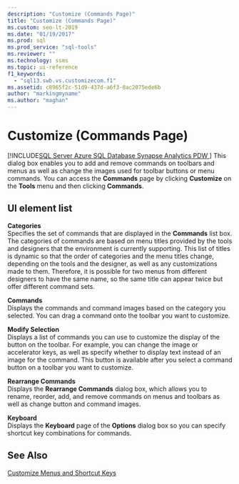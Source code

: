```yaml
---
description: "Customize (Commands Page)"
title: "Customize (Commands Page)"
ms.custom: seo-lt-2019
ms.date: "01/19/2017"
ms.prod: sql
ms.prod_service: "sql-tools"
ms.reviewer: ""
ms.technology: ssms
ms.topic: ui-reference
f1_keywords: 
  - "sql13.swb.vs.customizecom.f1"
ms.assetid: c8965f2c-51d9-437d-a6f3-8ac2075ede6b
author: "markingmyname"
ms.author: "maghan"
---
```

# Customize (Commands Page)
[!INCLUDE[SQL Server Azure SQL Database Synapse Analytics PDW ](../../includes/applies-to-version/sql-asdb-asdbmi-asa-pdw.md)]
This dialog box enables you to add and remove commands on toolbars and menus as well as change the images used for toolbar buttons or menu commands. You can access the **Commands** page by clicking **Customize** on the **Tools** menu and then clicking **Commands**.  
  
## UI element list  
**Categories**  
Specifies the set of commands that are displayed in the **Commands** list box. The categories of commands are based on menu titles provided by the tools and designers that the environment is currently supporting. This list of titles is dynamic so that the order of categories and the menu titles change, depending on the tools and the designer, as well as any customizations made to them. Therefore, it is possible for two menus from different designers to have the same name, so the same title can appear twice but offer different command sets.  
  
**Commands**  
Displays the commands and command images based on the category you selected. You can drag a command onto the toolbar you want to customize.  
  
**Modify Selection**  
Displays a list of commands you can use to customize the display of the button on the toolbar. For example, you can change the image or accelerator keys, as well as specify whether to display text instead of an image for the command. This button is available after you select a command button on a toolbar you want to customize.  
  
**Rearrange Commands**  
Displays the **Rearrange Commands** dialog box, which allows you to rename, reorder, add, and remove commands on menus and toolbars as well as change button and command images.  
  
**Keyboard**  
Displays the **Keyboard** page of the **Options** dialog box so you can specify shortcut key combinations for commands.  
  
## See Also  
[Customize Menus and Shortcut Keys](../../ssms/customize-menus-and-shortcut-keys.md)  
